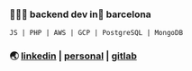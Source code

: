### 👨🏽‍💻 backend dev in📍 barcelona 
`JS | PHP | AWS | GCP | PostgreSQL | MongoDB`
### 🌏 [linkedin](https://www.linkedin.com/in/celopez12) | [personal](https://clopez7.github.io) | [gitlab](www.gitlab.com/clopez12)
